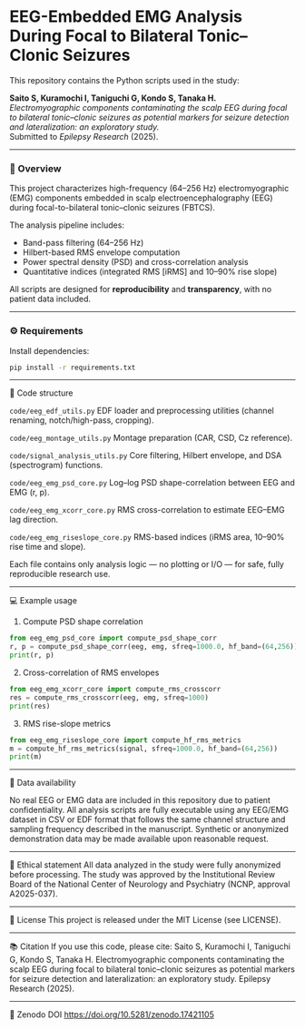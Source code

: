 # EEG-Embedded EMG Analysis During Focal to Bilateral Tonic–Clonic Seizures

This repository contains the Python scripts used in the study:

**Saito S, Kuramochi I, Taniguchi G, Kondo S, Tanaka H.**  
*Electromyographic components contaminating the scalp EEG during focal to bilateral tonic–clonic seizures as potential markers for seizure detection and lateralization: an exploratory study.*  
Submitted to *Epilepsy Research* (2025).

---

### 🧠 Overview
This project characterizes high-frequency (64–256 Hz) electromyographic (EMG) components embedded in scalp electroencephalography (EEG) during focal-to-bilateral tonic–clonic seizures (FBTCS).  

The analysis pipeline includes:
- Band-pass filtering (64–256 Hz)  
- Hilbert-based RMS envelope computation  
- Power spectral density (PSD) and cross-correlation analysis  
- Quantitative indices (integrated RMS [iRMS] and 10–90% rise slope)

All scripts are designed for **reproducibility** and **transparency**, with no patient data included.

---

### ⚙️ Requirements
Install dependencies:
```bash
pip install -r requirements.txt
```

---

🧩 Code structure

`code/eeg_edf_utils.py`	
EDF loader and preprocessing utilities (channel renaming, notch/high-pass, cropping).

`code/eeg_montage_utils.py`
Montage preparation (CAR, CSD, Cz reference).

`code/signal_analysis_utils.py`	
Core filtering, Hilbert envelope, and DSA (spectrogram) functions.

`code/eeg_emg_psd_core.py`
Log–log PSD shape-correlation between EEG and EMG (r, p).

`code/eeg_emg_xcorr_core.py`
RMS cross-correlation to estimate EEG–EMG lag direction.

`code/eeg_emg_riseslope_core.py`
RMS-based indices (iRMS area, 10–90% rise time and slope).

Each file contains only analysis logic — no plotting or I/O — for safe, fully reproducible research use.

---

💻 Example usage
1. Compute PSD shape correlation

```python
from eeg_emg_psd_core import compute_psd_shape_corr
r, p = compute_psd_shape_corr(eeg, emg, sfreq=1000.0, hf_band=(64,256))
print(r, p)
```


2. Cross-correlation of RMS envelopes

```python
from eeg_emg_xcorr_core import compute_rms_crosscorr
res = compute_rms_crosscorr(eeg, emg, sfreq=1000)
print(res)
```


3. RMS rise-slope metrics
   
```python
from eeg_emg_riseslope_core import compute_hf_rms_metrics
m = compute_hf_rms_metrics(signal, sfreq=1000.0, hf_band=(64,256))
print(m)
```

---

📂 Data availability

No real EEG or EMG data are included in this repository due to patient confidentiality.
All analysis scripts are fully executable using any EEG/EMG dataset in CSV or EDF format that follows the same channel structure and sampling frequency described in the manuscript.
Synthetic or anonymized demonstration data may be made available upon reasonable request.

---

🧾 Ethical statement
All data analyzed in the study were fully anonymized before processing.
The study was approved by the Institutional Review Board of the National Center of Neurology and Psychiatry (NCNP, approval A2025-037).

---

📜 License
This project is released under the MIT License (see LICENSE).

---

📚 Citation
If you use this code, please cite:
Saito S, Kuramochi I, Taniguchi G, Kondo S, Tanaka H.
Electromyographic components contaminating the scalp EEG during focal to bilateral tonic–clonic seizures as potential markers for seizure detection and lateralization: an exploratory study.
Epilepsy Research (2025).

---

📘 Zenodo DOI
https://doi.org/10.5281/zenodo.17421105
